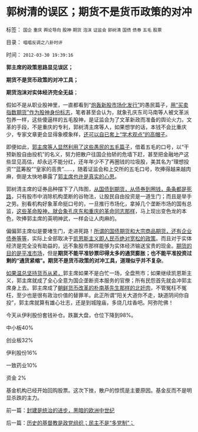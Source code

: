 # 郭树清的误区；期货不是货币政策的对冲

标签： `国企` `重庆` `舆论导向` `股神` `期货` `泡沫` `证监会` `郭树清` `国债` `债券` `五毛` `股票` 

目录： `唱唱反调之八卦时评`

时间： `2012-03-30 19:39:16`

**郭主席的政策思路显见误区；**

**期货不是货币政策的对冲工具；**

**期货泡沫对实体经济完全无益**；

假如不是从职业股神里，一直都看到“[炮轰新股市场化发行”](../../../2012/1/12/“攻击市场化发行”,验证了韩寒的“不革命”.md)的愚民篇子，[用“买卖指数期货”作为股神身份标志](../../../2010/1/12/融资融券和指数期货利好大盘股是错觉.md)，笔者甚至会认为，就象孔庆东司马南等人被文革派包养一样，这些傻逼样的五毛股神，是证监会为了文革新政而准备的舆论火力。文革的手段，不是重庆的专利，郭树清主席等人，如果想学的话，本钱不会比重庆少，专家文章更会显得象模象样，[还可以自已套上“学术观点”的高帽子](../../../2011/6/29/忠告五毛型股民不要拉皮条.md)。

即便如此，[郭主席等人显然利用了这些愚民的五毛篇子](../../../2012/3/29/期货指数是机构化操纵出大熊市的祸根；.md)，借着五毛的口号，以“干预新股自由投机”的名义，努力把散户往国企抬轿的危墙下赶，甚至把金融地产这些显见高估，却永远不能分红，还年年少不了再圈钱的垃圾股，美其名为“理想投资”“蓝筹股”“皇家的高贵”……，随着证监会和上交所的五毛口号，吹捧得越来越肉麻，倒是太快地暴露了[郭主席也许是真实的心思](../../../2012/2/15/证监会只需做好三年小事，谈忽悠创新“重监管，轻审批”.md)。

郭树清主席的证券品种摆下了八阵图，[从国债到期货，从债券到圈钱，条条都是死路](../../../2012/1/8/虚拟经济是凯恩斯主义的影子,“滞”与“胀”.md)，只有股市中消除机构垄断的谷物法，让股民自由投资是一道生门；而且是举手之劳。别看机构好象革命挺口号的，一旦推行市场化，拿掉几个垄断市场的国有总监，[这些革命股神，就会象孔庆东和重庆的革命同志那样](../../../2011/12/26/“不争论”是尊重自已的美德；“不急于争论”是养生好习惯.md)，马上现出变色龙的本色，吹捧郭主席的英明神武，一样会让人肉麻的。

偏偏郭主席似是要堵生门，走进死路！[所谓的国债期货和大宗商品期货，还有企业债券等等](../../../2012/1/8/凯恩斯主义泡沫和高杠杆中的哥德尔定理.md)，实际上全部取决于[凯恩斯主义即人民币绝对宽松的政策](../../../2012/1/8/没有凯恩斯主义就没有股神.md)。而且对于实体经济是完全没有助益的，远不象股市那样能够为实体经济输送宝贵的现金。[期货的目的是平准市场](../../../2011/4/28/屯积居奇的贡献和期货的条件.md)，但是**期货不能平准钞票印得太多的通货膨胀；也不能平准投资过剩的“通货紧缩”。期货不是货币政策的对冲工具，道理似乎并不复杂**。

[如果温总坚持货币从紧，](../../../2012/3/14/总理要禁毒，机构毒瘾大发作！.md)郭主席如果不是白忙一场，全盘熊市；如果继续凯恩斯主义，郭主席就成了全心全意为国企垄断资本服务的官僚；所有民怨首先就会冲郭主席身上去。郭主席成了[朝鲜货币改革的朴南基先生那样的北奸肉](../../../2010/1/10/朝鲜货币抢劫即将进入第二幕：恶性通货膨胀.md)，不管冤枉不冤枉，至少也是很有政治价值的替罪羊。此正所谓“阳关大道你不走，缺道阴间你自投”，郭主席就算有雄心壮志，还是到城隍庙，多烧几炷香吧。阿弥陀佛！

今天从伊利股份套钱补仓。跌赢大盘，仓位下降到98%。

中小板40%

创业板32%

伊利股份16%

一致药业10%

资金 2%

基金机构已经开始回购股票。这次下挫，散户的惊慌是主要原因。基金反而不是明显杀跌的主力。



前一篇：[封建是统治的进步，黑暗的欧洲中世纪](../../../2012/3/30/封建是统治的进步，黑暗的欧洲中世纪.md)

后一篇：[历史的基督教是政党组织；民主不是“多党制”；](../../../2012/3/31/历史的基督教是政党组织；民主不是“多党制”；.md)